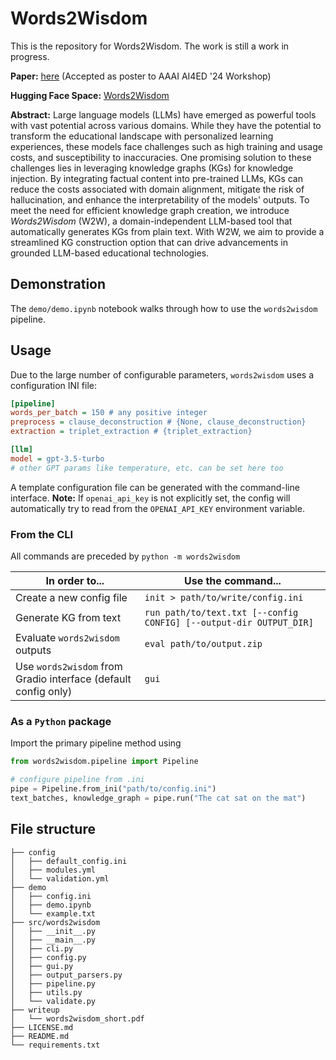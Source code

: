 # Words2Wisdom

This is the repository for Words2Wisdom. The work is still a work in progress.

**Paper:** [here](./writeup/words2wisdom_short.pdf) (Accepted as poster to AAAI AI4ED '24 Workshop)

**Hugging Face Space:** [Words2Wisdom](https://huggingface.co/spaces/jhatchett/Words2Wisdom)

**Abstract:**
Large language models (LLMs) have emerged as powerful tools with vast potential across various domains. While they have the potential to transform the educational landscape with personalized learning experiences, these models face challenges such as high training and usage costs, and susceptibility to inaccuracies. One promising solution to these challenges lies in leveraging knowledge graphs (KGs) for knowledge injection. By integrating factual content into pre-trained LLMs, KGs can reduce the costs associated with domain alignment, mitigate the risk of hallucination, and enhance the interpretability of the models' outputs. To meet the need for efficient knowledge graph creation, we introduce *Words2Wisdom* (W2W), a domain-independent LLM-based tool that automatically generates KGs from plain text. With W2W, we aim to provide a streamlined KG construction option that can drive advancements in grounded LLM-based educational technologies.

## Demonstration

The `demo/demo.ipynb` notebook walks through how to use the `words2wisdom` pipeline.

## Usage

Due to the large number of configurable parameters, `words2wisdom` uses a configuration INI file:

```ini
[pipeline]
words_per_batch = 150 # any positive integer
preprocess = clause_deconstruction # {None, clause_deconstruction}
extraction = triplet_extraction # {triplet_extraction}

[llm]
model = gpt-3.5-turbo
# other GPT params like temperature, etc. can be set here too
```

A template configuration file can be generated with the command-line interface. **Note:** If `openai_api_key` is not explicitly set, the config will automatically try to read from the `OPENAI_API_KEY` environment variable.

### From the CLI

All commands are preceded by `python -m words2wisdom`

| In order to... | Use the command... |
| -- | -- |
| Create a new config file | `init > path/to/write/config.ini` |
| Generate KG from text | `run path/to/text.txt [--config CONFIG] [--output-dir OUTPUT_DIR]` |
| Evaluate `words2wisdom` outputs | `eval path/to/output.zip` |
| Use `words2wisdom` from Gradio interface (default config only) | `gui` |

### As a `Python` package

Import the primary pipeline method using

```python
from words2wisdom.pipeline import Pipeline

# configure pipeline from .ini
pipe = Pipeline.from_ini("path/to/config.ini")
text_batches, knowledge_graph = pipe.run("The cat sat on the mat")
```

## File structure

```
├── config
│   ├── default_config.ini
│   ├── modules.yml
│   └── validation.yml
├── demo
│   ├── config.ini
│   ├── demo.ipynb
│   └── example.txt
├── src/words2wisdom
│   ├── __init__.py
│   ├── __main__.py
│   ├── cli.py
│   ├── config.py
│   ├── gui.py
│   ├── output_parsers.py
│   ├── pipeline.py
│   ├── utils.py
│   └── validate.py
├── writeup
│   └── words2wisdom_short.pdf
├── LICENSE.md
├── README.md
└── requirements.txt
```